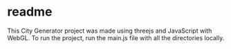 # readme
This City Generator project was made using threejs and JavaScript with WebGL.
To run the project, run the main.js file with all the directories locally.
